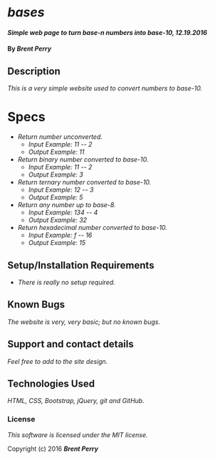 # _bases_

#### _Simple web page to turn base-n numbers into base-10, 12.19.2016_

#### By _**Brent Perry**_

## Description

_This is a very simple website used to convert numbers to base-10._

# Specs

* _Return number unconverted._
  * _Input Example: 11 -- 2_
  * _Output Example: 11_
* _Return binary number converted to base-10._
  * _Input Example: 11 -- 2_
  * _Output Example: 3_
* _Return ternary number converted to base-10._
  * _Input Example: 12 -- 3_
  * _Output Example: 5_
* _Return any number up to base-8._
  * _Input Example: 134 -- 4_
  * _Output Example: 32_
* _Return hexadecimal number converted to base-10._
  * _Input Example: f -- 16_
  * _Output Example: 15_


## Setup/Installation Requirements

* _There is really no setup required._

## Known Bugs

_The website is very, very basic; but no known bugs._

## Support and contact details

_Feel free to add to the site design._

## Technologies Used

_HTML, CSS, Bootstrap, jQuery, git and GitHub._

### License

*This software is licensed under the MIT license.*

Copyright (c) 2016 **_Brent Perry_**
